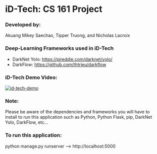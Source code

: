 # iD-Tech: CS 161 Project 

### Developed by: 
Akuang Mikey Saechao, Tipper Truong, and Nicholas Lacroix

### Deep-Learning Frameworks used in iD-Tech
- DarkNet Yolo: https://pjreddie.com/darknet/yolo/
- DarkFlow: https://github.com/thtrieu/darkflow

### iD-Tech Demo Video: 
[![id-tech-demo](https://img.youtube.com/vi/TBTyPR1Yij8/0.jpg)](https://www.youtube.com/watch?v=TBTyPR1Yij8&feature=youtu.be)

### Note:
Please be aware of the dependencies and frameworks you will have to install to run this application such as Python, Python Flask, pip, DarkNet Yolo, DarkFlow, etc...

### To run this application:
python manage.py runserver --> http://localhost:5000



